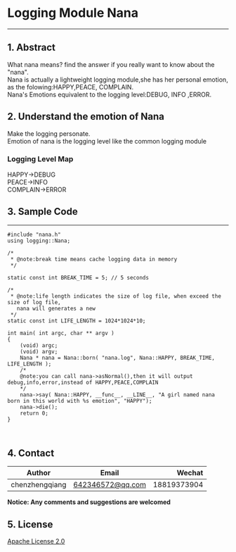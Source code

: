 # Logging Module Nana
---
## 1. Abstract

What nana means? find the answer if you really want to know about the "nana".<br/>
Nana is actually a lightweight logging module,she has her personal emotion, as the folowing:HAPPY,PEACE, COMPLAIN.<br/>
Nana's Emotions equivalent to the logging level:DEBUG, INFO ,ERROR.<br/>  

## 2. Understand the emotion of Nana

Make the logging personate.<br/> 
Emotion of nana is the logging level like the common logging module

### Logging Level Map
HAPPY->DEBUG<br/>
PEACE->INFO<br/>
COMPLAIN->ERROR<br/>

## 3. Sample Code
-----------

``` 
#include "nana.h"
using logging::Nana;

/*
 * @note:break time means cache logging data in memory
 */
 
static const int BREAK_TIME = 5; // 5 seconds

/*
 * @note:life length indicates the size of log file, when exceed the size of log file,
   nana will generates a new
 */
static const int LIFE_LENGTH = 1024*1024*10;

int main( int argc, char ** argv )
{
    (void) argc;
    (void) argv;
    Nana * nana = Nana::born( "nana.log", Nana::HAPPY, BREAK_TIME, LIFE_LENGTH );
    /*
    @note:you can call nana->asNormal(),then it will output debug,info,error,instead of HAPPY,PEACE,COMPLAIN
    */
    nana->say( Nana::HAPPY, __func__, __LINE__, "A girl named nana born in this world with %s emotion", "HAPPY");
    nana->die();
    return 0;
}

  
```

## 4. Contact

|Author          | Email            | Wechat      |
| ---------------|:----------------:| -----------:|
| chenzhengqiang | 642346572@qq.com | 18819373904 |

**Notice:  Any comments and suggestions are welcomed**

## 5. License
[Apache License 2.0](./LICENSE)
